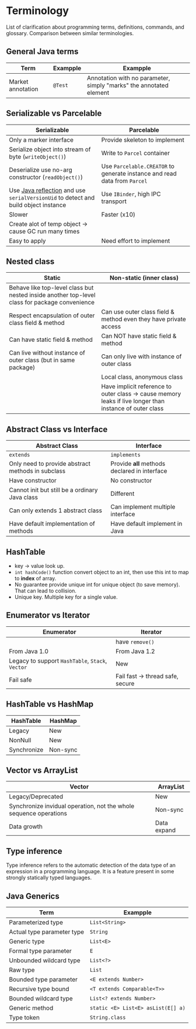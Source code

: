 # Terminology

List of clarification about programming terms, definitions, commands, and glossary. Comparison between similar terminologies.

## General Java terms

| Term        | Exampple          |  Exampple          |
| -------------|---------------|---------------|
| Market annotation | `@Test` | Annotation with no parameter, simply "marks" the annotated element |


## Serializable vs Parcelable

| Serializable        | Parcelable          |
| -------------|---------------|
| Only a marker interface | Provide skeleton to implement |
| Serialize object into stream of byte (`writeObject()`) | Write to `Parcel` container |
| Deserialize use no-arg constructor (`readObject()`) | Use `Parcelable.CREATOR` to generate instance and read data from `Parcel` |
| Use [Java reflection](https://stackoverflow.com/a/8586724/5282585) and use `serialVersionUid` to detect and build object instance | Use `IBinder`, high IPC transport |
| Slower | Faster (x10) |
| Create alot of temp object -> cause GC run many times |  |
| Easy to apply | Need effort to implement |


## Nested class

| Static        | Non-static (inner class)    |
| ------------- | --------------- |
| Behave like top-level class but nested inside another top-level class for package convenience |  |
| Respect encapsulation of outer class field & method | Can use outer class field & method even they have private access |
| Can have static field & method | Can NOT have static field & method |
| Can live without instance of outer class (but in same package) | Can only live with instance of outer class |
|  | Local class, anonymous class |
|  | Have implicit reference to outer class -> cause memory leaks if live longer than instance of outer class |


## Abstract Class vs Interface

| Abstract Class        | Interface          |
| -------------|---------------|
| `extends` | `implements` |
| Only need to provide abstract methods in subclass | Provide **all** methods declared in interface |
| Have constructor | No constructor |
| Cannot init but still be a ordinary Java class | Different |
| Can only extends 1 abstract class | Can implement multiple interface |
| Have default implementation of methods | Have default implement in Java |


## HashTable

* key -> value look up.
* `int hashCode()` function convert object to an int, then use this int to map to **index** of array.
* No guarantee provide unique int for unique object (to save memory). That can lead to collision.
* Unique key. Multiple key for a single value.


## Enumerator vs Iterator

| Enumerator        | Iterator          |
| -------------|---------------|
|  | have `remove()` |
| From Java 1.0 | From Java 1.2 |
| Legacy to support `HashTable`, `Stack`, `Vector` | New |
| Fail safe | Fail fast -> thread safe, secure |


## HashTable vs HashMap

| HashTable        | HashMap          |
| -------------|---------------|
| Legacy | New |
| NonNull | New |
| Synchronize | Non-sync | 


## Vector vs ArrayList

| Vector        | ArrayList          |
| -------------|---------------|
| Legacy/Deprecated | New |
| Synchronize invidual operation, not the whole sequence operations | Non-sync |
| Data growth | Data expand |


## Type inference

Type inference refers to the automatic detection of the data type of an expression in a programming language. It is a feature present in some strongly statically typed languages. 


## Java Generics

| Term        | Exampple          |
| -------------|---------------|
| Parameterized type | `List<String>` |
| Actual type parameter type | `String` |
| Generic type | `List<E>` |
| Formal type parameter | `E` |
| Unbounded wildcard type | `List<?>` |
| Raw type | `List` |
| Bounded type parameter | `<E extends Number>` |
| Recursive type bound | `<T extends Comparable<T>>` |
| Bounded wildcard type	 | `List<? extends Number>` |
| Generic method	| `static <E> List<E> asList(E[] a)` |
| Type token | `String.class`	|
